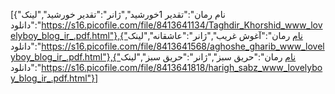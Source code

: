 [{"نام رمان":"تقدیر 1خورشید","ژانر":"تقدیر خورشید","لینک دانلود":"https://s16.picofile.com/file/8413641134/Taghdir_Khorshid_www_lovelyboy_blog_ir_.pdf.html"},{"نام رمان":"آغوش غریب","ژانر":"عاشقانه","لینک دانلود":"https://s16.picofile.com/file/8413641568/aghoshe_gharib_www_lovelyboy_blog_ir_.pdf.html"},{"نام رمان":"حریق سبز","ژانر":"حریق سبز","لینک دانلود":"https://s16.picofile.com/file/8413641818/harigh_sabz_www_lovelyboy_blog_ir_.pdf.html"}]